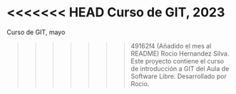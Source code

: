 <<<<<<< HEAD
Curso de GIT, 2023
=======
Curso de GIT, mayo
>>>>>>> 49162f4 (Añadido el mes al README)
Rocio Hernandez Silva.
Este proyecto contiene el curso de introducción a GIT del Aula de Software Libre.
Desarrollado por Rocio.
